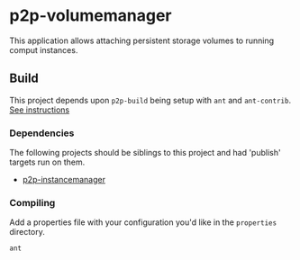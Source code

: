 # p2p-volumemanager

This application allows attaching persistent storage volumes to running comput instances.

## Build

This project depends upon `p2p-build` being setup with `ant` and `ant-contrib`. [See instructions](http://barnyard.github.io/p2p-build)

### Dependencies

The following projects should be siblings to this project and had 'publish' targets run on them.

- [p2p-instancemanager](http://barnyard.github.io/p2p-instancemanager)

### Compiling

Add a properties file with your configuration you'd like in the `properties` directory.

    ant

